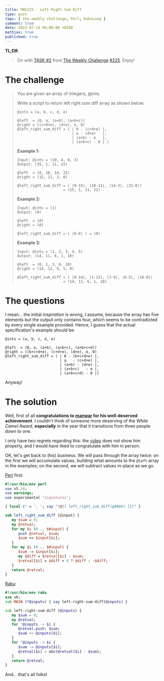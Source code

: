```yaml
---
title: PWC225 - Left Right Sum Diff
type: post
tags: [ the weekly challenge, Perl, RakuLang ]
comment: true
date: 2023-07-14 06:00:00 +0200
mathjax: true
published: true
---
```


**TL;DR**

> On with [TASK #2][] from [The Weekly Challenge][] [#225][].
> Enjoy!

# The challenge

> You are given an array of integers, @ints.
>
> Write a script to return left right sum diff array as shown below:
>
>     @ints = (a, b, c, d, e)
>
>     @left  = (0, a, (a+b), (a+b+c))
>     @right = ((c+d+e), (d+e), e, 0)
>     @left_right_sum_diff = ( | 0 - (c+d+e) |,
>                              | a - (d+e)   |,
>                              | (a+b) - e   |,
>                              | (a+b+c) - 0 | )
>
> **Example 1:**
>
>     Input: @ints = (10, 4, 8, 3)
>     Output: (15, 1, 11, 22)
>
>     @left  = (0, 10, 14, 22)
>     @right = (15, 11, 3, 0)
>
>     @left_right_sum_diff = ( |0-15|, |10-11|, |14-3|, |22-0|)
>                          = (15, 1, 11, 22)
>
> **Example 2:**
>
>     Input: @ints = (1)
>     Output: (0)
>
>     @left  = (0)
>     @right = (0)
>
>     @left_right_sum_diff = ( |0-0| ) = (0)
>
> **Example 3:**
>
>     Input: @ints = (1, 2, 3, 4, 5)
>     Output: (14, 11, 6, 1, 10)
>
>     @left  = (0, 1, 3, 6, 10)
>     @right = (14, 12, 9, 5, 0)
>
>     @left_right_sum_diff = ( |0-14|, |1-12|, |3-9|, |6-5|, |10-0|)
>                          = (14, 11, 6, 1, 10)

# The questions

I mean... the initial *inspiration* is wrong, I assume, because the array
has five elements but the output only contains four, which seems to be
contradicted by every single example provided. Hence, I guess that the
actual specification's example should be:

```
@ints = (a, b, c, d, e)

@left  = (0, a, (a+b), (a+b+c), (a+b+c+d))
@right = ((b+c+d+e), (c+d+e), (d+e), e, 0)
@left_right_sum_diff = ( | 0 - (b+c+d+e) |,
                         | a   - (c+d+e) |,
                         | (a+b) - (d+e) |,
                         | (a+b+c)   - e |,
                         | (a+b+c+d) - 0 |)
```

Anyway!

# The solution

Well, first of all **congratulations to [manwar][] for his well-deserved
achievement**. I couldn't think of someone more deserving of the *White
Camel Award*, **especially** in the year that it transitions from three
people down to one.

I only have two regrets regarding this: the [video][] does not show him
properly, and I would have liked to congratulate with him in person.

OK, let's get back to (his) business. We will pass through the array twice:
on the first we will accumulate values, building what amounts to the `@left`
array in the examples; on the second, we will subtract values in-place as we
go.

[Perl][] first:

```perl
#!/usr/bin/env perl
use v5.24;
use warnings;
use experimental 'signatures';

{ local $" = ', '; say "(@{[ left_right_sum_diff(@ARGV) ]})" }

sub left_right_sum_diff (@input) {
   my $sum = 0;
   my @retval;
   for my $i (0 .. $#input) {
      push @retval, $sum;
      $sum += $input[$i];
   }
   for my $i (0 .. $#input) {
      $sum -= $input[$i];
      my $diff = $retval[$i] - $sum;
      $retval[$i] = $diff > 0 ? $diff : -$diff;
   }
   return @retval;
}
```

[Raku][]:

```raku
#!/usr/bin/env raku
use v6;
sub MAIN (*@inputs) { say left-right-sum-diff(@inputs) }

sub left-right-sum-diff (@inputs) {
   my $sum = 0;
   my @retval;
   for ^@inputs -> $i {
      @retval.push: $sum;
      $sum += @inputs[$i];
   }
   for ^@inputs -> $i {
      $sum -= @inputs[$i];
      @retval[$i] = abs(@retval[$i] - $sum);
   }
   return @retval;
}
```

And... that's all folks!

[The Weekly Challenge]: https://theweeklychallenge.org/
[#225]: https://theweeklychallenge.org/blog/perl-weekly-challenge-225/
[TASK #2]: https://theweeklychallenge.org/blog/perl-weekly-challenge-225/#TASK2
[Perl]: https://www.perl.org/
[Raku]: https://raku.org/
[manwar]: http://www.manwar.org/
[video]: https://www.youtube.com/watch?v=F36Tdrcg1tI
